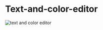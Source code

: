 # Text-and-color-editor
![text and color editor](https://user-images.githubusercontent.com/41924146/43598198-32bee1b2-9695-11e8-8040-cfdc3a0bb709.png)
